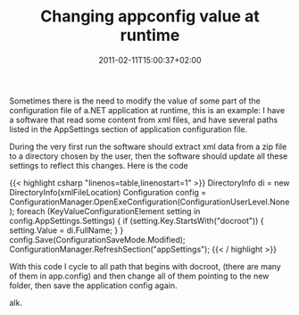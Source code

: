 ﻿---
title: "Changing appconfig value at runtime"
description: ""
date: 2011-02-11T15:00:37+02:00
draft: false
tags: [Net]
categories: [NET framework]
---
Sometimes there is the need to modify the value of some part of the configuration file of a.NET application at runtime, this is an example: I have a software that read some content from xml files, and have several paths listed in the AppSettings section of application configuration file.

During the very first run the software should extract xml data from a zip file to a directory chosen by the user, then the software should update all these settings to reflect this changes. Here is the code

{{< highlight csharp "linenos=table,linenostart=1" >}}
DirectoryInfo di = new DirectoryInfo(xmlFileLocation)
Configuration config = ConfigurationManager.OpenExeConfiguration(ConfigurationUserLevel.None);
foreach (KeyValueConfigurationElement setting in config.AppSettings.Settings)
{
if (setting.Key.StartsWith("docroot"))
{
setting.Value = di.FullName;
}
}
config.Save(ConfigurationSaveMode.Modified);
ConfigurationManager.RefreshSection("appSettings");
{{< / highlight >}}

With this code I cycle to all path that begins with docroot, (there are many of them in app.config) and then change all of them pointing to the new folder, then save the application config again.

alk.
